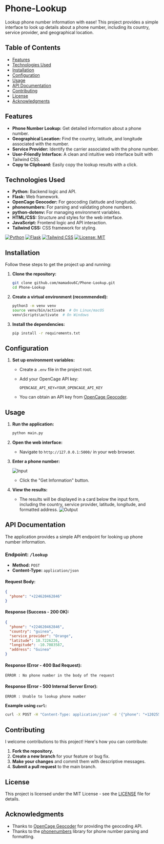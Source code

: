 # Phone-Lookup

Lookup phone number information with ease! This project provides a simple interface to look up details about a phone number, including its country, service provider, and geographical location.

## Table of Contents
- [Features](#features)
- [Technologies Used](#technologies-used)
- [Installation](#installation)
- [Configuration](#configuration)
- [Usage](#usage)
- [API Documentation](#api-documentation)
- [Contributing](#contributing)
- [License](#license)
- [Acknowledgments](#acknowledgments)

## Features

*   **Phone Number Lookup:** Get detailed information about a phone number.
*   **Geographical Location:**  Find the country, latitude, and longitude associated with the number.
*   **Service Provider:**  Identify the carrier associated with the phone number.
*   **User-Friendly Interface:**  A clean and intuitive web interface built with Tailwind CSS.
*   **Copy to Clipboard:** Easily copy the lookup results with a click.

## Technologies Used

*   **Python:** Backend logic and API.
*   **Flask:**  Web framework.
*   **OpenCage Geocoder:**  For geocoding (latitude and longitude).
*   **phonenumbers:**  For parsing and validating phone numbers.
*   **python-dotenv:**  For managing environment variables.
*   **HTML/CSS:**  Structure and styles for the web interface.
*   **JavaScript:**  Frontend logic and API interaction.
*   **Tailwind CSS:**  CSS framework for styling.

[![Python](https://img.shields.io/badge/Python-3.7+-blue.svg?style=flat-square&logo=python)](https://www.python.org/)
[![Flask](https://img.shields.io/badge/Flask-2.0+-green.svg?style=flat-square&logo=flask)](https://flask.palletsprojects.com/)
[![Tailwind CSS](https://img.shields.io/badge/Tailwind%20CSS-3.0+-blue.svg?style=flat-square&logo=tailwindcss)](https://tailwindcss.com/)
[![License: MIT](https://img.shields.io/badge/License-MIT-yellow.svg)](https://opensource.org/licenses/MIT)

## Installation

Follow these steps to get the project up and running:

1.  **Clone the repository:**

    ```bash
    git clone github.com/mamadou6C/Phone-Lookup.git
    cd Phone-Lookup
    ```

2.  **Create a virtual environment (recommended):**

    ```bash
    python3 -m venv venv
    source venv/bin/activate  # On Linux/macOS
    venv\Scripts\activate  # On Windows
    ```

3.  **Install the dependencies:**

    ```bash
    pip install -r requirements.txt
    ```

## Configuration

1.  **Set up environment variables:**

    *   Create a `.env` file in the project root.
    *   Add your OpenCage API key:

        ```
        OPENCAGE_API_KEY=YOUR_OPENCAGE_API_KEY
        ```

    *   You can obtain an API key from [OpenCage Geocoder](https://opencagedata.com/).

## Usage

1.  **Run the application:**

    ```bash
    python main.py
    ```

2.  **Open the web interface:**

    *   Navigate to `http://127.0.0.1:5000/` in your web browser.

3.  **Enter a phone number:**

    ![Input](screenshot/screenshot_01.jpg)
    *   Click the "Get Information" button.

4.  **View the results:**
    *   The results will be displayed in a card below the input form, including the country, service provider, latitude, longitude, and formatted address.
    ![Output](screenshot/screenshot_02.jpg)
    

## API Documentation

The application provides a simple API endpoint for looking up phone number information.

### Endpoint: `/lookup`

*   **Method:** `POST`
*   **Content-Type:** `application/json`

#### Request Body:

```json
{
  "phone": "+224620462846"
}
```

#### Response (Success - 200 OK):

```json
{
  "phone": "+224620462846",
  "country": "guinea",
  "service_provider": "Orange",
  "latitude": 10.7226226,
  "longitude": -10.7083587,
  "address": "Guinea"
}
```

#### Response (Error - 400 Bad Request):

```
ERROR : No phone number in the body of the request
```

#### Response (Error - 500 Internal Server Error):

```
ERROR : Unable to lookup phone number
```

**Example using `curl`:**

```bash
curl -X POST -H "Content-Type: application/json" -d '{"phone": "+12025550104"}' http://127.0.0.1:5000/lookup
```

## Contributing

 I welcome contributions to this project! Here's how you can contribute:

1.  **Fork the repository.**
2.  **Create a new branch** for your feature or bug fix.
3.  **Make your changes** and commit them with descriptive messages.
4.  **Submit a pull request** to the main branch.

## License

This project is licensed under the MIT License - see the [LICENSE](LICENSE) file for details.

## Acknowledgments

*   Thanks to [OpenCage Geocoder](https://opencagedata.com/) for providing the geocoding API.
*   Thanks to the [phonenumbers](https://github.com/daviddrysdale/python-phonenumbers) library for phone number parsing and formatting.
